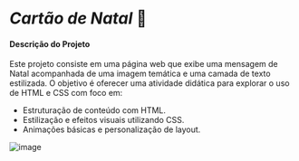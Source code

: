 # *Cartão de Natal* 🎁

#### Descrição do Projeto
Este projeto consiste em uma página web que exibe uma mensagem de Natal acompanhada de uma imagem temática e uma camada de texto estilizada. O objetivo é oferecer uma atividade didática para explorar o uso de HTML e CSS com foco em:
- Estruturação de conteúdo com HTML.
- Estilização e efeitos visuais utilizando CSS.
- Animações básicas e personalização de layout.

![image](https://github.com/user-attachments/assets/e9eefade-30c4-45ea-9623-b600b2afd96c)
